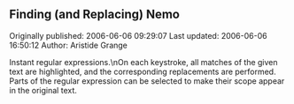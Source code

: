 ## Finding (and Replacing) Nemo 
Originally published: 2006-06-06 09:29:07 
Last updated: 2006-06-06 16:50:12 
Author: Aristide Grange 
 
Instant regular expressions.\nOn each keystroke, all matches of the given text are highlighted, and the corresponding replacements are performed. Parts of the regular expression can be selected to make their scope appear in the original text.